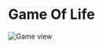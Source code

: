 # Game Of Life
![Game view](https://user-images.githubusercontent.com/22868816/31047290-c09cb3ee-a5bc-11e7-9fde-95080c89f13f.png)
